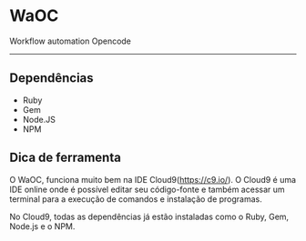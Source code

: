 # WaOC
Workflow automation Opencode

--------

## Dependências

- Ruby
- Gem
- Node.JS
- NPM


## Dica de ferramenta

O WaOC, funciona muito bem na IDE Cloud9(https://c9.io/).
O Cloud9 é uma IDE online onde é possível editar seu código-fonte e também acessar um terminal para a execução de comandos e instalação de programas.

No Cloud9, todas as dependências já estão instaladas como o Ruby, Gem, Node.js e o NPM.
